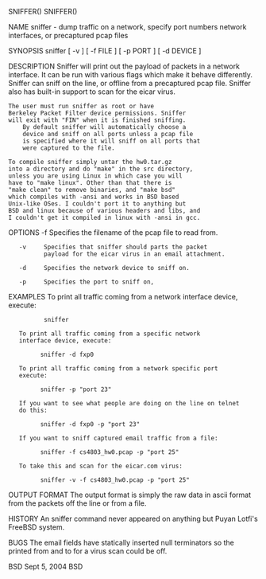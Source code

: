 SNIFFER()                                                          SNIFFER()

NAME
       sniffer - dump traffic on a network, specify port numbers
		 network interfaces, or precaptured pcap files

SYNOPSIS
       sniffer [ -v ] [ -f FILE ] [ -p PORT ] [ -d DEVICE ]

DESCRIPTION
	Sniffer will print out the payload of packets in a
	network interface. It can be run with various flags 
	which make it behave differently. Sniffer can sniff 
	on the line, or offline from a precaptured pcap file.
	Sniffer also has built-in support to scan for the 
	eicar virus.

	The user must run sniffer as root or have 
	Berkeley Packet Filter device permissions. Sniffer
	will exit with "FIN" when it is finished sniffing.
        By default sniffer will automatically choose a 
        device and sniff on all ports unless a pcap file
        is specified where it will sniff on all ports that
        were captured to the file.
	
	To compile sniffer simply untar the hw0.tar.gz
	into a directory and do "make" in the src directory, 
	unless you are using Linux in which case you will 
	have to "make linux". Other than that there is 
	"make clean" to remove binaries, and "make bsd"
	which compiles with -ansi and works in BSD based
	Unix-like OSes. I couldn't port it to anything but
	BSD and linux because of various headers and libs, and
	I couldn't get it compiled in linux with -ansi in gcc.

OPTIONS
       -f     Specifies the filename of the pcap file to
	      read from.

       -v     Specifies that sniffer should parts the packet
              payload for the eicar virus in an email attachment.

       -d     Specifies the network device to sniff on.

       -p     Specifies the port to sniff on, 

EXAMPLES
       To print all traffic coming from a network interface 
       device, execute:

              sniffer

       To print all traffic coming from a specific network 
       interface device, execute:

             sniffer -d fxp0

       To print all traffic coming from a network specific port
       execute:

             sniffer -p "port 23"

       If you want to see what people are doing on the line on telnet 
       do this:

             sniffer -d fxp0 -p "port 23"

       If you want to sniff captured email traffic from a file:

             sniffer -f cs4803_hw0.pcap -p "port 25"

       To take this and scan for the eicar.com virus:

             sniffer -v -f cs4803_hw0.pcap -p "port 25" 


OUTPUT FORMAT
      The output format is simply the raw data in ascii format from the 
      packets off the line or from a file.
 
HISTORY
     An sniffer command never appeared on anything but Puyan Lotfi's FreeBSD system.

BUGS
     The email fields have statically inserted null terminators so the printed from
     and to for a virus scan could be off.

BSD                              Sept 5, 2004                              BSD



 


		
